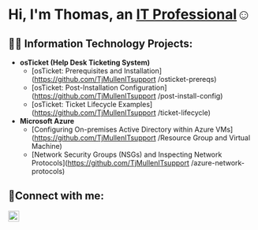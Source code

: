 <h1>Hi, I'm Thomas, an <a href="https://linkedin.com/in/Thomas">IT Professional</a>☺</h1>

<h2>👨‍💻 Information Technology Projects:</h2>

- <b>osTicket (Help Desk Ticketing System)</b>
  - [osTicket: Prerequisites and Installation](https://github.com/TjMullenITsupport
/osticket-prereqs)
  - [osTicket: Post-Installation Configuration](https://github.com/TjMullenITsupport
/post-install-config)
  - [osTicket: Ticket Lifecycle Examples](https://github.com/TjMullenITsupport
/ticket-lifecycle)
- <b>Microsoft Azure</b>
  - [Configuring On-premises Active Directory within Azure VMs](https://github.com/TjMullenITsupport
/Resource Group and Virtual Machine)
  - [Network Security Groups (NSGs) and Inspecting Network Protocols](https://github.com/TjMullenITsupport
/azure-network-protocols)

<h2>🤳Connect with me:</h2>

[<img align="left" alt="Thomas | LinkedIn" width="22px" src="https://cdn.jsdelivr.net/npm/simple-icons@v3/icons/linkedin.svg" />][linkedin]

[linkedin]: https://linkedin.com/in/it-thomasmullen
